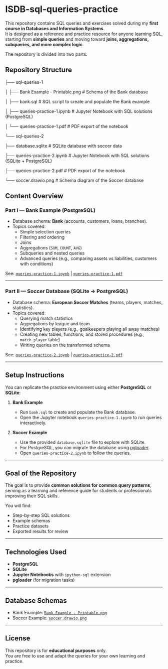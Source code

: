 # ISDB-sql-queries-practice

This repository contains SQL queries and exercises solved during my **first course in Databases and Information Systems**.  
It is designed as a reference and practice resource for anyone learning SQL, starting from **simple queries** and moving toward **joins, aggregations, subqueries, and more complex logic**.

The repository is divided into two parts:

## Repository Structure

├── sql-queries-1

│ ├── Bank Example - Printable.png # Schema of the Bank database

│ ├── bank.sql # SQL script to create and populate the Bank example

│ ├── queries-practice-1.ipynb # Jupyter Notebook with SQL solutions (PostgreSQL)

│ └── queries-practice-1.pdf # PDF export of the notebook

└── sql-queries-2

├── database.sqlite # SQLite database with soccer data

├── queries-practice-2.ipynb # Jupyter Notebook with SQL solutions (SQLite + PostgreSQL)

├── queries-practice-2.pdf # PDF export of the notebook

└── soccer.drawio.png # Schema diagram of the Soccer database

## Content Overview

### Part I — Bank Example (PostgreSQL)
- Database schema: **Bank** (accounts, customers, loans, branches).
- Topics covered:
  - Simple selection queries
  - Filtering and ordering
  - Joins
  - Aggregations (`SUM`, `COUNT`, `AVG`)
  - Subqueries and nested queries
  - Advanced queries (e.g., comparing assets vs liabilities, customers with conditions)

See: [`queries-practice-1.ipynb`](sql-queries-1/queries-practice-1.ipynb) | [`queries-practice-1.pdf`](sql-queries-1/queries-practice-1.pdf)

---

### Part II — Soccer Database (SQLite → PostgreSQL)
- Database schema: **European Soccer Matches** (teams, players, matches, statistics).
- Topics covered:
  - Querying match statistics
  - Aggregations by league and team
  - Identifying key players (e.g., goalkeepers playing all away matches)
  - Creating new tables, functions, and stored procedures (e.g., `match_player` table)
  - Writing queries on the transformed schema

See: [`queries-practice-2.ipynb`](sql-queries-2/queries-practice-2.ipynb) | [`queries-practice-2.pdf`](sql-queries-2/queries-practice-2.pdf)

---

## Setup Instructions

You can replicate the practice environment using either **PostgreSQL** or **SQLite**:

1. **Bank Example**
   - Run `bank.sql` to create and populate the Bank database.
   - Open the Jupyter notebook `queries-practice-1.ipynb` to run queries interactively.

2. **Soccer Example**
   - Use the provided `database.sqlite` file to explore with SQLite.
   - For PostgreSQL, you can migrate the database using [pgloader](https://pgloader.io/).
   - Open `queries-practice-2.ipynb` to follow the queries.

---

## Goal of the Repository

The goal is to provide **common solutions for common query patterns**, serving as a learning and reference guide for students or professionals improving their SQL skills.  

You will find:
- Step-by-step SQL solutions
- Example schemas
- Practice datasets
- Exported results for review

---

## Technologies Used

- **PostgreSQL**
- **SQLite**
- **Jupyter Notebooks** with `ipython-sql` extension
- **pgloader** (for migration tasks)

---

## Database Schemas

- Bank Example: [`Bank Example - Printable.png`](sql-queries-1/Bank%20Example%20-%20Printable.png)  
- Soccer Example: [`soccer.drawio.png`](sql-queries-2/soccer.drawio.png)

---

## License

This repository is for **educational purposes** only.  
You are free to use and adapt the queries for your own learning and practice.